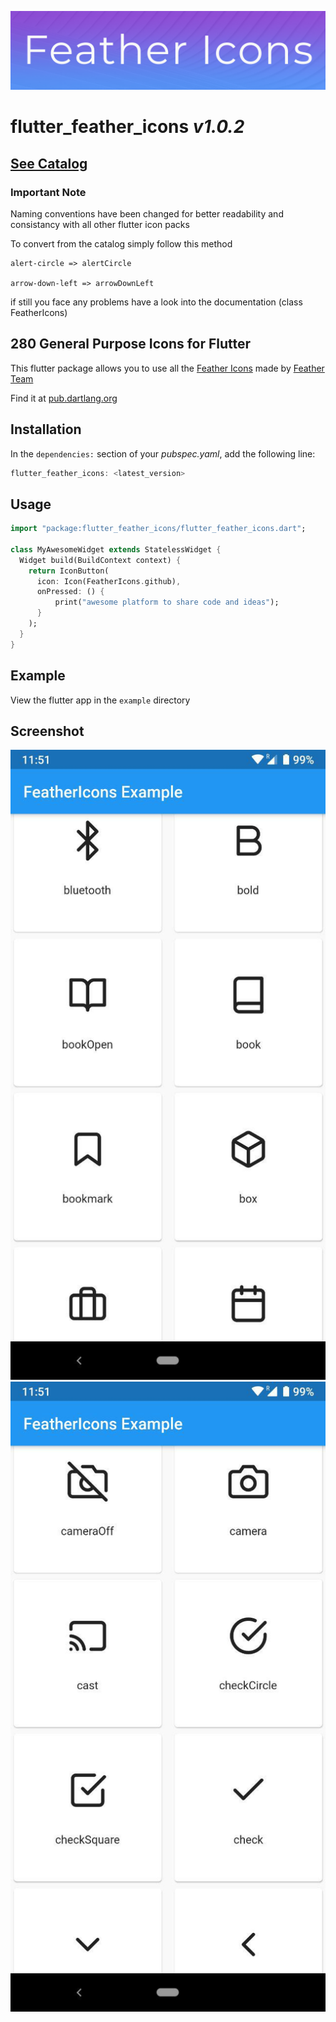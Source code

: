 ![repo-header](github_assets/repo-header.jpg)

# flutter_feather_icons *v1.0.2*

## [See Catalog](https://feathericons.com/)

### **Important Note**

Naming conventions have been changed for better readability and consistancy with all other flutter icon packs

To convert from the catalog simply follow this method

```
alert-circle => alertCircle

arrow-down-left => arrowDownLeft
```

if still you face any problems have a look into the documentation (class FeatherIcons)

## **280 General Purpose Icons for Flutter**

This flutter package allows you to use all the [Feather Icons](https://github.com/feathericons/feather) made by [Feather Team](https://github.com/orgs/feathericons/people)

Find it at [pub.dartlang.org](https://pub.dev/packages/flutter_feather_icons)

## Installation

In the `dependencies:` section of your _pubspec.yaml_, add the following line:

```dart
flutter_feather_icons: <latest_version>
```

## Usage

```dart
import "package:flutter_feather_icons/flutter_feather_icons.dart";

class MyAwesomeWidget extends StatelessWidget {
  Widget build(BuildContext context) {
    return IconButton(
      icon: Icon(FeatherIcons.github),
      onPressed: () {
          print("awesome platform to share code and ideas");
      }
    );
  }
}
```

## Example

View the flutter app in the `example` directory

## Screenshot

![screenshot-1](github_assets/screenshot_1.jpg)
![screenshot-2](github_assets/screenshot_2.jpg)
